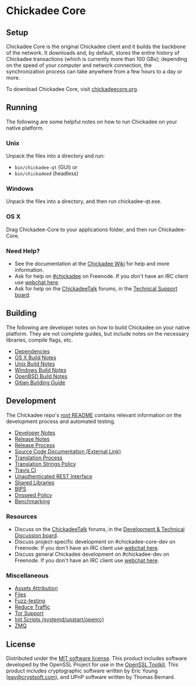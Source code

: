 Chickadee Core
=============

Setup
---------------------
Chickadee Core is the original Chickadee client and it builds the backbone of the network. It downloads and, by default, stores the entire history of Chickadee transactions (which is currently more than 100 GBs); depending on the speed of your computer and network connection, the synchronization process can take anywhere from a few hours to a day or more.

To download Chickadee Core, visit [chickadeecore.org](https://x16rc.org/en/releases/).

Running
---------------------
The following are some helpful notes on how to run Chickadee on your native platform.

### Unix

Unpack the files into a directory and run:

- `bin/chickadee-qt` (GUI) or
- `bin/chickadeed` (headless)

### Windows

Unpack the files into a directory, and then run chickadee-qt.exe.

### OS X

Drag Chickadee-Core to your applications folder, and then run Chickadee-Core.

### Need Help?

* See the documentation at the [Chickadee Wiki](https://en.chickadee.it/wiki/Main_Page)
for help and more information.
* Ask for help on [#chickadee](http://webchat.freenode.net?channels=chickadee) on Freenode. If you don't have an IRC client use [webchat here](http://webchat.freenode.net?channels=chickadee).
* Ask for help on the [ChickadeeTalk](https://chickadeetalk.org/) forums, in the [Technical Support board](https://chickadeetalk.org/index.php?board=4.0).

Building
---------------------
The following are developer notes on how to build Chickadee on your native platform. They are not complete guides, but include notes on the necessary libraries, compile flags, etc.

- [Dependencies](dependencies.md)
- [OS X Build Notes](build-osx.md)
- [Unix Build Notes](build-unix.md)
- [Windows Build Notes](build-windows.md)
- [OpenBSD Build Notes](build-openbsd.md)
- [Gitian Building Guide](gitian-building.md)

Development
---------------------
The Chickadee repo's [root README](/README.md) contains relevant information on the development process and automated testing.

- [Developer Notes](developer-notes.md)
- [Release Notes](release-notes.md)
- [Release Process](release-process.md)
- [Source Code Documentation (External Link)](https://dev.visucore.com/chickadee/doxygen/)
- [Translation Process](translation_process.md)
- [Translation Strings Policy](translation_strings_policy.md)
- [Travis CI](travis-ci.md)
- [Unauthenticated REST Interface](REST-interface.md)
- [Shared Libraries](shared-libraries.md)
- [BIPS](bips.md)
- [Dnsseed Policy](dnsseed-policy.md)
- [Benchmarking](benchmarking.md)

### Resources
* Discuss on the [ChickadeeTalk](https://chickadeetalk.org/) forums, in the [Development & Technical Discussion board](https://chickadeetalk.org/index.php?board=6.0).
* Discuss project-specific development on #chickadee-core-dev on Freenode. If you don't have an IRC client use [webchat here](http://webchat.freenode.net/?channels=chickadee-core-dev).
* Discuss general Chickadee development on #chickadee-dev on Freenode. If you don't have an IRC client use [webchat here](http://webchat.freenode.net/?channels=chickadee-dev).

### Miscellaneous
- [Assets Attribution](assets-attribution.md)
- [Files](files.md)
- [Fuzz-testing](fuzzing.md)
- [Reduce Traffic](reduce-traffic.md)
- [Tor Support](tor.md)
- [Init Scripts (systemd/upstart/openrc)](init.md)
- [ZMQ](zmq.md)

License
---------------------
Distributed under the [MIT software license](/COPYING).
This product includes software developed by the OpenSSL Project for use in the [OpenSSL Toolkit](https://www.openssl.org/). This product includes
cryptographic software written by Eric Young ([eay@cryptsoft.com](mailto:eay@cryptsoft.com)), and UPnP software written by Thomas Bernard.
